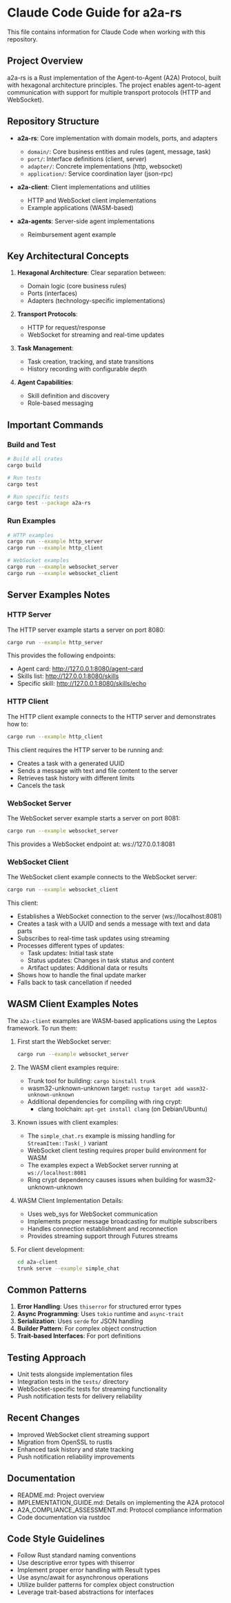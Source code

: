 # Claude Code Guide for a2a-rs

This file contains information for Claude Code when working with this repository.

## Project Overview

a2a-rs is a Rust implementation of the Agent-to-Agent (A2A) Protocol, built with hexagonal architecture principles. The project enables agent-to-agent communication with support for multiple transport protocols (HTTP and WebSocket).

## Repository Structure

- **a2a-rs**: Core implementation with domain models, ports, and adapters
  - `domain/`: Core business entities and rules (agent, message, task)
  - `port/`: Interface definitions (client, server)
  - `adapter/`: Concrete implementations (http, websocket)
  - `application/`: Service coordination layer (json-rpc)

- **a2a-client**: Client implementations and utilities
  - HTTP and WebSocket client implementations
  - Example applications (WASM-based)

- **a2a-agents**: Server-side agent implementations
  - Reimbursement agent example

## Key Architectural Concepts

1. **Hexagonal Architecture**: Clear separation between:
   - Domain logic (core business rules)
   - Ports (interfaces)
   - Adapters (technology-specific implementations)

2. **Transport Protocols**:
   - HTTP for request/response
   - WebSocket for streaming and real-time updates

3. **Task Management**:
   - Task creation, tracking, and state transitions
   - History recording with configurable depth

4. **Agent Capabilities**:
   - Skill definition and discovery
   - Role-based messaging

## Important Commands

### Build and Test

```bash
# Build all crates
cargo build

# Run tests
cargo test

# Run specific tests
cargo test --package a2a-rs
```

### Run Examples

```bash
# HTTP examples
cargo run --example http_server
cargo run --example http_client

# WebSocket examples
cargo run --example websocket_server
cargo run --example websocket_client
```

## Server Examples Notes

### HTTP Server
The HTTP server example starts a server on port 8080:
```bash
cargo run --example http_server
```

This provides the following endpoints:
- Agent card: http://127.0.0.1:8080/agent-card
- Skills list: http://127.0.0.1:8080/skills
- Specific skill: http://127.0.0.1:8080/skills/echo

### HTTP Client
The HTTP client example connects to the HTTP server and demonstrates how to:
```bash
cargo run --example http_client
```

This client requires the HTTP server to be running and:
- Creates a task with a generated UUID
- Sends a message with text and file content to the server
- Retrieves task history with different limits
- Cancels the task

### WebSocket Server
The WebSocket server example starts a server on port 8081:
```bash
cargo run --example websocket_server
```

This provides a WebSocket endpoint at: ws://127.0.0.1:8081

### WebSocket Client
The WebSocket client example connects to the WebSocket server:
```bash
cargo run --example websocket_client
```

This client:
- Establishes a WebSocket connection to the server (ws://localhost:8081)
- Creates a task with a UUID and sends a message with text and data parts
- Subscribes to real-time task updates using streaming
- Processes different types of updates:
  - Task updates: Initial task state
  - Status updates: Changes in task status and content
  - Artifact updates: Additional data or results
- Shows how to handle the final update marker
- Falls back to task cancellation if needed

## WASM Client Examples Notes

The `a2a-client` examples are WASM-based applications using the Leptos framework. To run them:

1. First start the WebSocket server:
   ```bash
   cargo run --example websocket_server
   ```

2. The WASM client examples require:
   - Trunk tool for building: `cargo binstall trunk`
   - wasm32-unknown-unknown target: `rustup target add wasm32-unknown-unknown`
   - Additional dependencies for compiling with ring crypt:
     - clang toolchain: `apt-get install clang` (on Debian/Ubuntu)

3. Known issues with client examples:
   - The `simple_chat.rs` example is missing handling for `StreamItem::Task(_)` variant
   - WebSocket client testing requires proper build environment for WASM
   - The examples expect a WebSocket server running at `ws://localhost:8081`
   - Ring crypt dependency causes issues when building for wasm32-unknown-unknown

4. WASM Client Implementation Details:
   - Uses web_sys for WebSocket communication
   - Implements proper message broadcasting for multiple subscribers
   - Handles connection establishment and reconnection
   - Provides streaming support through Futures streams

5. For client development:
   ```bash
   cd a2a-client
   trunk serve --example simple_chat
   ```

## Common Patterns

1. **Error Handling**: Uses `thiserror` for structured error types
2. **Async Programming**: Uses `tokio` runtime and `async-trait`
3. **Serialization**: Uses `serde` for JSON handling
4. **Builder Pattern**: For complex object construction
5. **Trait-based Interfaces**: For port definitions

## Testing Approach

- Unit tests alongside implementation files
- Integration tests in the `tests/` directory
- WebSocket-specific tests for streaming functionality
- Push notification tests for delivery reliability

## Recent Changes

- Improved WebSocket client streaming support
- Migration from OpenSSL to rustls
- Enhanced task history and state tracking
- Push notification reliability improvements

## Documentation

- README.md: Project overview
- IMPLEMENTATION_GUIDE.md: Details on implementing the A2A protocol
- A2A_COMPLIANCE_ASSESSMENT.md: Protocol compliance information
- Code documentation via rustdoc

## Code Style Guidelines

- Follow Rust standard naming conventions
- Use descriptive error types with thiserror
- Implement proper error handling with Result types
- Use async/await for asynchronous operations
- Utilize builder patterns for complex object construction
- Leverage trait-based abstractions for interfaces